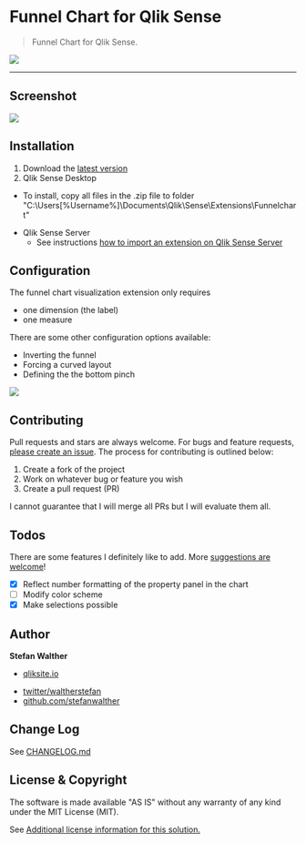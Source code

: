 # Funnel Chart for Qlik Sense

> Funnel Chart for Qlik Sense.

[![](http://branch-badge.herokuapp.com/)](http://branch-badge.herokuapp.com/)

***

## Screenshot

![](https://github.com/stefanwalther/sense-funnel-chart/raw/gh-pages/images/qsFunnel_Screenshot.png)

## Installation

1. Download the [latest version](https://github.com/stefanwalther/sense-funnel-chart/raw/gh-pages/build/swr-funnelchart_latest.zip)
2. Qlik Sense Desktop
  - To install, copy all files in the .zip file to folder "C:\Users[%Username%]\Documents\Qlik\Sense\Extensions\Funnelchart"
* Qlik Sense Server
  - See instructions [how to import an extension on Qlik Sense Server](http://help.qlik.com/sense/en-us/developer/#../Subsystems/Workbench/Content/BuildingExtensions/HowTos/deploy-extensions.htm)

## Configuration

The funnel chart visualization extension only requires

* one dimension (the label)
* one measure

There are some other configuration options available:

* Inverting the funnel
* Forcing a curved layout
* Defining the the bottom pinch

[![](https://github.com/stefanwalther/sense-funnel-chart/raw/gh-pages/images/qsFunnel_Properties.png)](http://help.qlik.com/sense/en-us/developer/#../Subsystems/Workbench/Content/BuildingExtensions/HowTos/deploy-extensions.htm)

## Contributing

Pull requests and stars are always welcome. For bugs and feature requests, [please create an issue](https://github.com/stefanwalther/sense-funnel-chart/issues).
The process for contributing is outlined below:

1. Create a fork of the project
2. Work on whatever bug or feature you wish
3. Create a pull request (PR)

I cannot guarantee that I will merge all PRs but I will evaluate them all.

## Todos

There are some features I definitely like to add. More [suggestions are welcome](https://github.com/stefanwalther/sense-funnel-chart/issues)!

* [X] Reflect number formatting of the property panel in the chart
* [ ] Modify color scheme
* [X] Make selections possible

## Author

**Stefan Walther**

+ [qliksite.io](http://qliksite.io)
* [twitter/waltherstefan](http://twitter.com/waltherstefan)
* [github.com/stefanwalther](http://github.com/stefanwalther)

## Change Log

See [CHANGELOG.md](CHANGELOG.md)

## License & Copyright

The software is made available "AS IS" without any warranty of any kind under the MIT License (MIT).

See [Additional license information for this solution.](LICENSE.md)